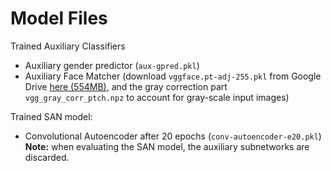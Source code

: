 Model Files
==========

Trained Auxiliary Classifiers

  * Auxiliary gender predictor (`aux-gpred.pkl`)   
  * Auxiliary Face Matcher (download `vggface.pt-adj-255.pkl` from Google Drive [here (554MB)](https://drive.google.com/drive/folders/191levCYjD2U_lL93QJFy_KwSh0jIaMB7?usp=sharing), and the gray correction part `vgg_gray_corr_ptch.npz` to account for gray-scale input images)


Trained SAN model:
  * Convolutional Autoencoder after 20 epochs (`conv-autoencoder-e20.pkl`)   
   **Note:** when evaluating the SAN model, the auxiliary subnetworks are discarded.
